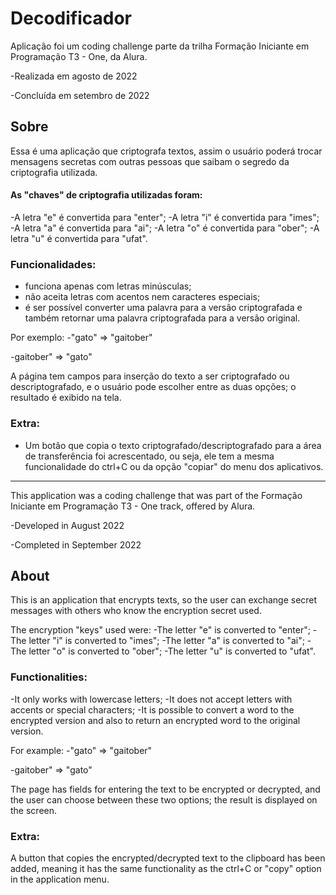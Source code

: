# Decodificador

Aplicação foi um coding challenge parte da trilha
Formação Iniciante em Programação T3 - One, da Alura.

-Realizada em agosto de 2022

-Concluída em setembro de 2022

## Sobre
Essa é uma aplicação que criptografa textos, assim
o usuário poderá trocar mensagens secretas com outras
pessoas que saibam o segredo da criptografia utilizada.

#### As "chaves" de criptografia utilizadas foram:

-A letra "e" é convertida para "enter";
-A letra "i" é convertida para "imes";
-A letra "a" é convertida para "ai";
-A letra "o" é convertida para "ober";
-A letra "u" é convertida para "ufat".

### Funcionalidades:
- funciona apenas com letras minúsculas;
- não aceita letras com acentos nem caracteres especiais;
- é ser possível converter uma palavra para a versão criptografada
e também retornar uma palavra criptografada para a versão original.

Por exemplo:
-"gato" => "gaitober"

-gaitober" => "gato"

A página tem campos para inserção do texto a ser criptografado ou
descriptografado, e o usuário pode escolher entre as duas opções; o
resultado é exibido na tela.

### Extra:
- Um botão que copia o texto criptografado/descriptografado para a
área de transferência foi acrescentado, ou seja, ele tem a mesma
funcionalidade do ctrl+C ou da opção "copiar" do menu dos aplicativos.

----------------------------------------------------------------------

This application was a coding challenge that was part of the
Formação Iniciante em Programação T3 - One track, offered by Alura.

-Developed in August 2022

-Completed in September 2022

## About
This is an application that encrypts texts, so the user can
exchange secret messages with others who know the encryption secret used.

The encryption "keys" used were:
-The letter "e" is converted to "enter";
-The letter "i" is converted to "imes";
-The letter "a" is converted to "ai";
-The letter "o" is converted to "ober";
-The letter "u" is converted to "ufat".

### Functionalities:
-It only works with lowercase letters;
-It does not accept letters with accents or special characters;
-It is possible to convert a word to the encrypted version and
also to return an encrypted word to the original version.

For example: 
-"gato" => "gaitober"

-gaitober" => "gato"

The page has fields for entering the text to be encrypted or decrypted,
and the user can choose between these two options; the result is displayed on the screen.

### Extra:
A button that copies the encrypted/decrypted text to the clipboard has been added,
meaning it has the same functionality as the ctrl+C or "copy" option in the application menu.
